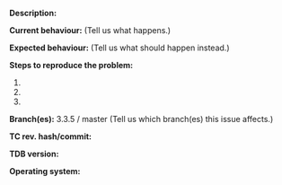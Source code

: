 [//]: # (***************************************************************)
[//]: # (** DON'T DELETE THIS TEMPLATE ELSE YOUR ISSUE WILL BE CLOSED **)
[//]: # (***************************************************************)

**Description:**

**Current behaviour:** (Tell us what happens.)

**Expected behaviour:** (Tell us what should happen instead.)

**Steps to reproduce the problem:**

1. 
2. 
3. 

**Branch(es):** 3.3.5 / master (Tell us which branch(es) this issue affects.)

**TC rev. hash/commit:**  

**TDB version:**  

**Operating system:**  


[//]: # (This template is for problem reports. For other types of report, edit it accordingly.)
[//]: # (If this is a crash report, include the crashlog with https://gist.github.com/)
[//]: # (For fixes containing C++, create a Pull Request.)
